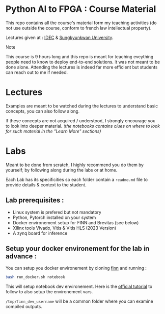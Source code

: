# Python AI to FPGA : Course Material

This repo contains all the course's material form my teaching activities (do not use outside the course, conform to french law intellectual property).

Lectures given at : [IDEC](https://www.idec.or.kr/) & [Sungkyunkwan University](https://www.skku.edu/eng/index.do).

> [!NOTE]  
> This course is 9 hours long and this repo is meant for teaching eveything people need to know to deploy end-to-end solutions.
> It was not meant to be done alone. Attending the lectures is indeed far more efficient but students can reach out to me if needed.

# Lectures

Examples are meant to be watched during the lectures to understand basic concepts, you can also follow along.

If these concepts are not acquired / understood, I strongly encourage you to look into deeper material. *(the notebooks contains clues on where to look for such material in the "Learn More" sections)*

# Labs

Meant to be done from scratch, I highly recommend you do them by yourself; by following along during the labs or at home.

Each Lab has its specificities so each folder contain a ```readme.md``` file to provide details & context to the student.

## Lab prerequisites :

- Linux system is prefered but not mandatory
- Python, Pytorch installed on your system
- Docker environement setup for FINN and Brevitas (see below)
- Xilinx tools Vivado, Vitis & Vitis HLS (2023 Version)
- A zynq board for inference

## Setup your docker environement for the lab in advance :

You can setup you docker environement by cloning [finn](https://github.com/Xilinx/finn) and running :

```bash
bash run_docker.sh notebook
```

This will setup notebook dev environement. Here is the [official tutorial](https://finn.readthedocs.io/en/latest/getting_started.html#running-finn-in-docker) to follow to also setup the environement vars.

```/tmp/finn_dev_username``` will be a common folder where you can examine compiled outputs.
